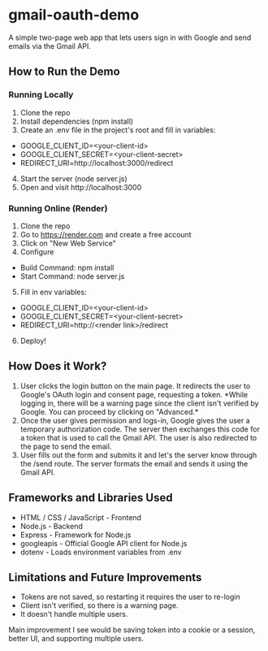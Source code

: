 # gmail-oauth-demo
A simple two-page web app that lets users sign in with Google and send emails via the Gmail API.

## How to Run the Demo
### Running Locally
1. Clone the repo
2. Install dependencies (npm install)
3. Create an .env file in the project's root and fill in variables:
- GOOGLE_CLIENT_ID=\<your-client-id\>
- GOOGLE_CLIENT_SECRET=\<your-client-secret\>
- REDIRECT_URI=http://localhost:3000/redirect
4. Start the server (node server.js)
5. Open and visit http://localhost:3000

### Running Online (Render)
1. Clone the repo
2. Go to https://render.com and create a free account
3. Click on "New Web Service"
4. Configure 
- Build Command: npm install
- Start Command: node server.js
5. Fill in env variables:
- GOOGLE_CLIENT_ID=\<your-client-id\>
- GOOGLE_CLIENT_SECRET=\<your-client-secret\>
- REDIRECT_URI=http://\<render link\>/redirect
6. Deploy!

## How Does it Work?

1. User clicks the login button on the main page. It redirects the user to Google's OAuth login and consent page, requesting a token.
\*While logging in, there will be a warning page since the client isn't verified by Google. You can proceed by clicking on "Advanced.\*
2. Once the user gives permission and logs-in, Google gives the user a temporary authorization code. The server then exchanges this code for a token that is used to call the Gmail API. The user is also redirected to the page to send the email.
3. User fills out the form and submits it and let's the server know through the /send route. The server formats the email and sends it using the Gmail API.

## Frameworks and Libraries Used
- HTML / CSS / JavaScript - Frontend
- Node.js - Backend
- Express - Framework for Node.js
- googleapis - Official Google API client for Node.js
- dotenv - Loads environment variables from .env

## Limitations and Future Improvements
- Tokens are not saved, so restarting it requires the user to re-login
- Client isn't verified, so there is a warning page.
- It doesn't handle multiple users.

Main improvement I see would be saving token into a cookie or a session, better UI, and supporting multiple users. 